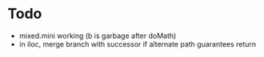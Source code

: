 # Todo
- mixed.mini working (b is garbage after doMath)
- in iloc, merge branch with successor if alternate path guarantees return
